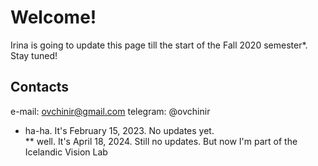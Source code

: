 # Welcome!

Irina is going to update this page till the start of the Fall 2020 semester*. Stay tuned! 


## Contacts
e-mail: ovchinir@gmail.com
telegram: @ovchinir

* ha-ha. It's February 15, 2023. No updates yet.  
** well. It's April 18, 2024. Still no updates. But now I'm part of the Icelandic Vision Lab
